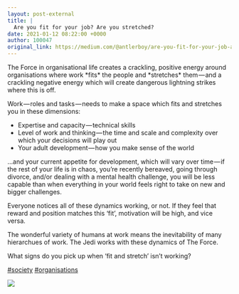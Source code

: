 ```yaml
---
layout: post-external
title: |
  Are you fit for your job? Are you stretched?
date: 2021-01-12 08:22:00 +0000
author: 100047
original_link: https://medium.com/@antlerboy/are-you-fit-for-your-job-are-you-stretched-68f65219ffbc?source=rss-97852f5a56ae------2
---
```


The Force in organisational life creates a crackling, positive energy around organisations where work \*fits\* the people and \*stretches\* them — and a crackling negative energy which will create dangerous lightning strikes where this is off.

Work — roles and tasks — needs to make a space which fits and stretches you in these dimensions:  
- Expertise and capacity — technical skills  
- Level of work and thinking — the time and scale and complexity over which your decisions will play out  
- Your adult development — how you make sense of the world

…and your current appetite for development, which will vary over time — if the rest of your life is in chaos, you’re recently bereaved, going through divorce, and/or dealing with a mental health challenge, you will be less capable than when everything in your world feels right to take on new and bigger challenges.

Everyone notices all of these dynamics working, or not. If they feel that reward and position matches this ‘fit’, motivation will be high, and vice versa.

The wonderful variety of humans at work means the inevitability of many hierarchues of work. The Jedi works with these dynamics of The Force.

What signs do you pick up when ‘fit and stretch’ isn’t working?

[#society](https://www.linkedin.com/feed/hashtag/?keywords=society&highlightedUpdateUrns=urn#3Ali%3Aactivity%3A6699205886520500224) [#organisations](https://www.linkedin.com/feed/hashtag/?keywords=organisations&highlightedUpdateUrns=urn%3Ali%3Aactivity%3A6699205886520500224)

 ![](https://medium.com/_/stat?event=post.clientViewed&referrerSource=full_rss&postId=68f65219ffbc)
